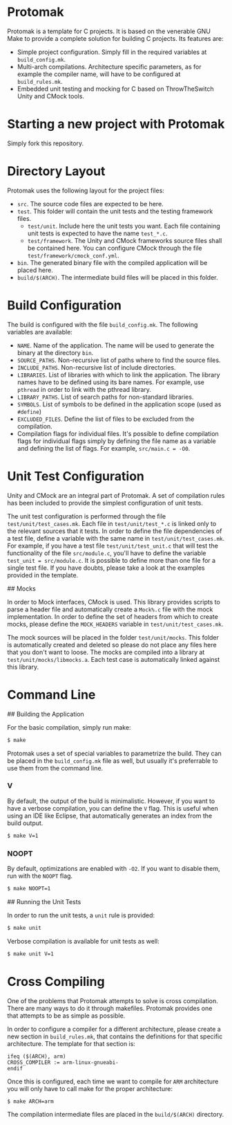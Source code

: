 # Protomak

Protomak is a template for C projects. It is based on the venerable GNU Make to provide a complete
solution for building C projects. Its features are:

 * Simple project configuration. Simply fill in the required variables at `build_config.mk`.
 * Multi-arch compilations. Architecture specific parameters, as for example the compiler name,
 will have to be configured at `build_rules.mk`.
 * Embedded unit testing and mocking for C based on ThrowTheSwitch Unity and CMock tools.

# Starting a new project with Protomak

Simply fork this repository.

# Directory Layout

Protomak uses the following layout for the project files:

 * `src`. The source code files are expected to be here.
 * `test`. This folder will contain the unit tests and the testing framework files.
   * `test/unit`. Include here the unit tests you want. Each file containing unit tests is expected to have the name `test_*.c`.
   * `test/framework`. The Unity and CMock frameworks source files shall be contained here. You can configure CMock through the
     file `test/framework/cmock_conf.yml`.
 * `bin`. The generated binary file with the compiled application will be placed here.
 * `build/$(ARCH)`. The intermediate build files will be placed in this folder.

# Build Configuration

The build is configured with the file `build_config.mk`. The following variables are available:

 * `NAME`. Name of the application. The name will be used to generate the binary at the directory `bin`.
 * `SOURCE_PATHS`. Non-recursive list of paths where to find the source files.
 * `INCLUDE_PATHS`. Non-recursive list of include directories.
 * `LIBRARIES`. List of libraries with which to link the application. The library names have to be defined using its bare names. For example, use `pthread` in order to link with the pthread library.
 * `LIBRARY_PATHS`. List of search paths for non-standard libraries.
 * `SYMBOLS`. List of symbols to be defined in the application scope (used as `#define`)
 * `EXCLUDED_FILES`. Define the list of files to be excluded from the compilation.
 * Compilation flags for individual files. It's possible to define compilation flags for individual flags simply by defining the file name as a variable and defining the list of flags. For example, `src/main.c = -O0`.

# Unit Test Configuration

Unity and CMock are an integral part of Protomak. A set of compilation rules has been included to provide the simplest configuration of unit tests.

The unit test configuration is performed through the file `test/unit/test_cases.mk`. Each file in `test/unit/test_*.c` is linked only to the relevant sources that it tests. In order to define the file dependencies of a test file, define a variable with the same name in `test/unit/test_cases.mk`. For example, if you have a test file `test/unit/test_unit.c` that will test the functionality of the file `src/module.c`, you'll have to define the variable `test_unit = src/module.c`. It is possible to define more than one file for a single test file. If you have doubts, please take a look at the examples provided in the template.

## Mocks

In order to Mock interfaces, CMock is used. This library provides scripts to parse a header file and automatically create a `Mock%.c` file with the mock implementation. In order to define the set of headers from which to create mocks, please define the `MOCK_HEADERS` variable in `test/unit/test_cases.mk`.

The mock sources will be placed in the folder `test/unit/mocks`. This folder is automatically created and deleted so please do not place any files here that you don't want to loose. The mocks are compiled into a library at `test/unit/mocks/libmocks.a`. Each test case is automatically linked against this library.

# Command Line

## Building the Application

For the basic compilation, simply run make:
```bash
$ make
```

Protomak uses a set of special variables to parametrize the build. They can be placed in the `build_config.mk` file as well, but usually it's preferrable to use them from the command line.

### V

By default, the output of the build is minimalistic. However, if you want to have a verbose compilation, you can define the `V` flag. This is useful when using an IDE like Eclipse, that automatically generates an index from the build output.

```bash
$ make V=1
```

### NOOPT

By default, optimizations are enabled with `-O2`. If you want to disable them, run with the `NOOPT` flag.

```bash
$ make NOOPT=1
```

## Running the Unit Tests

In order to run the unit tests, a `unit` rule is provided:  

```bash
$ make unit
```

Verbose compilation is available for unit tests as well:

```bash
$ make unit V=1
```

# Cross Compiling

One of the problems that Protomak attempts to solve is cross compilation. There are many ways to do it through makefiles. Protomak provides one that attempts to be as simple as possible.

In order to configure a compiler for a different architecture, please create a new section in `build_rules.mk`, that contains the definitions for that specific architecture. The template for that section is:

```make
ifeq ($(ARCH), arm)
CROSS_COMPILER := arm-linux-gnueabi-
endif
```

Once this is configured, each time we want to compile for `ARM` architecture you will only have to call make for the proper architecture:

```bash
$ make ARCH=arm
```

The compilation intermediate files are placed in the `build/$(ARCH)` directory.
